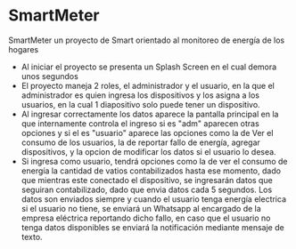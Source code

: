 
# SmartMeter
SmartMeter un proyecto de Smart orientado al monitoreo de energía de los hogares <br />
- Al iniciar el proyecto se presenta un Splash Screen en el cual demora unos segundos <br />
-  El proyecto maneja 2 roles, el administrador y el usuario, en la que el administrador es quien ingresa los dispositivos y los asigna a los usuarios,
en la cual 1 diapositivo solo puede tener un dispositivo.<br />
-  Al ingresar correctamente los datos aparece la pantalla principal en la que internamente controla el ingreso si es "adm" aparecen otras opciones y si el es "usuario" aparece las opciones como la de Ver el consumo de los usuarios, la de reportar fallo de energía, agregar dispositivos, y la opcion de modificar los datos si el usuario lo desea.
- Si ingresa como usuario, tendrá opciones como la de ver el consumo de energía la cantidad de vatios contabilizados hasta ese momento, dado que mientras este conectado el dispositivo, se ingresarán datos que seguiran contabilizado, dado que envia datos cada 5 segundos. Los datos son enviados siempre y cuando el usuario tenga energía electrica si el usuario no tiene, se enviará un Whatsapp al encargado de la empresa eléctrica reportando dicho fallo, en caso que el usuario no tenga datos disponibles se enviará la notificación mediante mensaje de texto.
